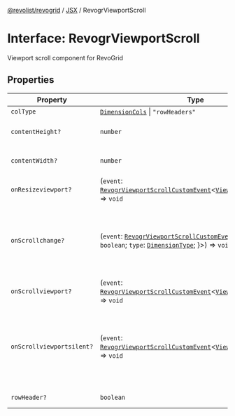 [@revolist/revogrid](README.md) / [JSX](Namespace.JSX.md) / RevogrViewportScroll

# Interface: RevogrViewportScroll

Viewport scroll component for RevoGrid

## Properties

| Property | Type | Description | Defined in |
| ------ | ------ | ------ | ------ |
| `colType` | [`DimensionCols`](TypeAlias.DimensionCols.md) \| `"rowHeaders"` | - | [src/components.d.ts:2128](https://github.com/revolist/revogrid/blob/1d7f63e049242097564b7da6ec33fe3875543951/src/components.d.ts#L2128) |
| `contentHeight?` | `number` | Height of inner content | [src/components.d.ts:2132](https://github.com/revolist/revogrid/blob/1d7f63e049242097564b7da6ec33fe3875543951/src/components.d.ts#L2132) |
| `contentWidth?` | `number` | Width of inner content | [src/components.d.ts:2136](https://github.com/revolist/revogrid/blob/1d7f63e049242097564b7da6ec33fe3875543951/src/components.d.ts#L2136) |
| `onResizeviewport?` | (`event`: [`RevogrViewportScrollCustomEvent`](Interface.RevogrViewportScrollCustomEvent.md)\<[`ViewPortResizeEvent`](TypeAlias.ViewPortResizeEvent.md)\>) => `void` | Viewport resize | [src/components.d.ts:2140](https://github.com/revolist/revogrid/blob/1d7f63e049242097564b7da6ec33fe3875543951/src/components.d.ts#L2140) |
| `onScrollchange?` | (`event`: [`RevogrViewportScrollCustomEvent`](Interface.RevogrViewportScrollCustomEvent.md)\<\{ `hasScroll`: `boolean`; `type`: [`DimensionType`](TypeAlias.DimensionType.md); \}\>) => `void` | Triggered on scroll change, can be used to get information about scroll visibility | [src/components.d.ts:2144](https://github.com/revolist/revogrid/blob/1d7f63e049242097564b7da6ec33fe3875543951/src/components.d.ts#L2144) |
| `onScrollviewport?` | (`event`: [`RevogrViewportScrollCustomEvent`](Interface.RevogrViewportScrollCustomEvent.md)\<[`ViewPortScrollEvent`](TypeAlias.ViewPortScrollEvent.md)\>) => `void` | Before scroll event | [src/components.d.ts:2151](https://github.com/revolist/revogrid/blob/1d7f63e049242097564b7da6ec33fe3875543951/src/components.d.ts#L2151) |
| `onScrollviewportsilent?` | (`event`: [`RevogrViewportScrollCustomEvent`](Interface.RevogrViewportScrollCustomEvent.md)\<[`ViewPortScrollEvent`](TypeAlias.ViewPortScrollEvent.md)\>) => `void` | Silently scroll to coordinate Made to align negative coordinates for mobile devices | [src/components.d.ts:2155](https://github.com/revolist/revogrid/blob/1d7f63e049242097564b7da6ec33fe3875543951/src/components.d.ts#L2155) |
| `rowHeader?` | `boolean` | Enable row header | [src/components.d.ts:2159](https://github.com/revolist/revogrid/blob/1d7f63e049242097564b7da6ec33fe3875543951/src/components.d.ts#L2159) |
